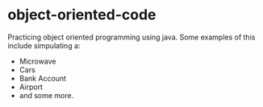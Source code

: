 # object-oriented-code
Practicing object oriented programming using java.
Some examples of this include simpulating a:
- Microwave
- Cars
- Bank Account
- Airport
- and some more.
